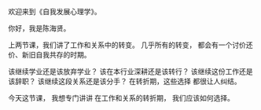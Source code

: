 欢迎来到《自我发展心理学》。

你好，我是陈海贤。

上两节课，我们讲了工作和关系中的转变。
几乎所有的转变，
都会有一个讨价还价、新旧自我共存的时期。

该继续学业还是该放弃学业？
该在本行业深耕还是该转行？
该继续这份工作还是该辞职？
该继续这段关系还是该分手？
在转折期，这些选择
都很让人纠结。

今天这节课，
我想专门讲讲
在工作和关系的转折期，
我们应该如何选择。

